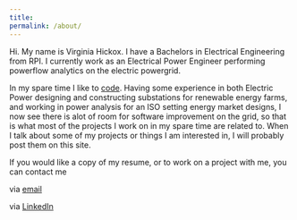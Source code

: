 ```yaml
---
title:
permalink: /about/
---
```



Hi. My name is Virginia Hickox. I have a Bachelors in Electrical Engineering from RPI. I currently work as an Electrical Power Engineer performing powerflow analytics on the electric powergrid.

In my spare time I like to  [code](https://github.com/GInxh/). Having some experience
in both Electric Power designing and constructing substations for renewable energy farms, and working in power analysis for an ISO setting energy market designs, I now see there is alot of room for software improvement on the grid, so that is what most of the projects I work on in my spare time are related to. When I talk about some of my projects or things I am interested in, I will probably post them on this site.

If you would like a copy of my resume, or to work on a project with me, you can contact me

via [email](mailto:vhickox@gmail.com)  

via [LinkedIn](https://www.linkedin.com/in/virginia-hickox)
